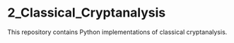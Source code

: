 # 2_Classical_Cryptanalysis
This repository contains Python implementations of classical cryptanalysis.
